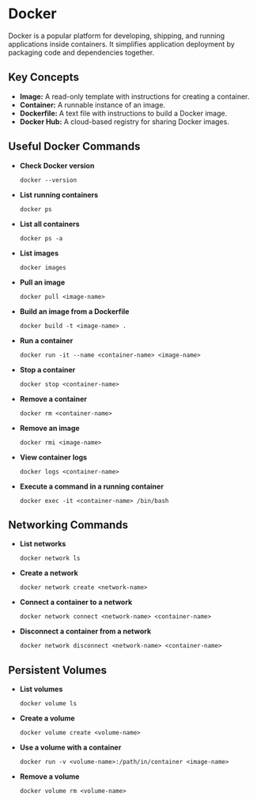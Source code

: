 # Docker

Docker is a popular platform for developing, shipping, and running applications inside containers. It simplifies application deployment by packaging code and dependencies together.

## Key Concepts

- **Image:** A read-only template with instructions for creating a container.
- **Container:** A runnable instance of an image.
- **Dockerfile:** A text file with instructions to build a Docker image.
- **Docker Hub:** A cloud-based registry for sharing Docker images.

## Useful Docker Commands

- **Check Docker version**
  ```
  docker --version
  ```

- **List running containers**
  ```
  docker ps
  ```

- **List all containers**
  ```
  docker ps -a
  ```

- **List images**
  ```
  docker images
  ```

- **Pull an image**
  ```
  docker pull <image-name>
  ```

- **Build an image from a Dockerfile**
  ```
  docker build -t <image-name> .
  ```

- **Run a container**
  ```
  docker run -it --name <container-name> <image-name>
  ```

- **Stop a container**
  ```
  docker stop <container-name>
  ```

- **Remove a container**
  ```
  docker rm <container-name>
  ```

- **Remove an image**
  ```
  docker rmi <image-name>
  ```

- **View container logs**
  ```
  docker logs <container-name>
  ```

- **Execute a command in a running container**
  ```
  docker exec -it <container-name> /bin/bash
  ```

## Networking Commands

- **List networks**
    ```
    docker network ls
    ```

- **Create a network**
    ```
    docker network create <network-name>
    ```

- **Connect a container to a network**
    ```
    docker network connect <network-name> <container-name>
    ```

- **Disconnect a container from a network**
    ```
    docker network disconnect <network-name> <container-name>
    ```

## Persistent Volumes

- **List volumes**
    ```
    docker volume ls
    ```

- **Create a volume**
    ```
    docker volume create <volume-name>
    ```

- **Use a volume with a container**
    ```
    docker run -v <volume-name>:/path/in/container <image-name>
    ```

- **Remove a volume**
    ```
    docker volume rm <volume-name>
    ```
